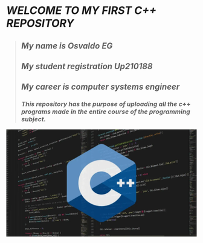 # *WELCOME TO MY FIRST C++ REPOSITORY*
 >##  ***My name is Osvaldo EG***
>## ***My student registration Up210188***
>## ***My career is computer systems engineer***
>### ***This repository has the purpose of uploading all the c++ programs made in the entire course of the programming subject.***
![Portada](https://github.com/Up210188/Up210188_cpp/blob/main/imagenes/Lenguaje-C-1024x576.webp)

